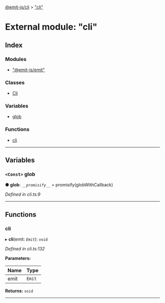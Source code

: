 [@emit-js/cli](../README.md) > ["cli"](../modules/_cli_.md)

# External module: "cli"

## Index

### Modules

* ["@emit-js/emit"](_cli_.__emit_js_emit_.md)

### Classes

* [Cli](../classes/_cli_.cli.md)

### Variables

* [glob](_cli_.md#glob)

### Functions

* [cli](_cli_.md#cli-1)

---

## Variables

<a id="glob"></a>

### `<Const>` glob

**● glob**: *`__promisify__`* =  promisify(globWithCallback)

*Defined in cli.ts:9*

___

## Functions

<a id="cli-1"></a>

###  cli

▸ **cli**(emit: *`Emit`*): `void`

*Defined in cli.ts:132*

**Parameters:**

| Name | Type |
| ------ | ------ |
| emit | `Emit` |

**Returns:** `void`

___

